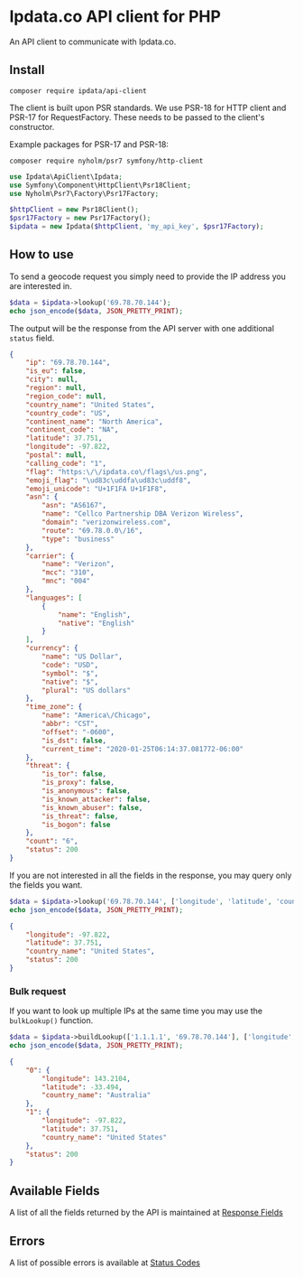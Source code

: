 # Ipdata.co API client for PHP

An API client to communicate with Ipdata.co.

## Install

```
composer require ipdata/api-client
```

The client is built upon PSR standards. We use PSR-18 for HTTP client and PSR-17 
for RequestFactory. These needs to be passed to the client's constructor. 

Example packages for PSR-17 and PSR-18:

```
composer require nyholm/psr7 symfony/http-client
```

```php
use Ipdata\ApiClient\Ipdata;
use Symfony\Component\HttpClient\Psr18Client;
use Nyholm\Psr7\Factory\Psr17Factory;

$httpClient = new Psr18Client();
$psr17Factory = new Psr17Factory();
$ipdata = new Ipdata($httpClient, 'my_api_key', $psr17Factory);
```

## How to use

To send a geocode request you simply need to provide the IP address you are interested in. 

```php
$data = $ipdata->lookup('69.78.70.144');
echo json_encode($data, JSON_PRETTY_PRINT);
```

The output will be the response from the API server with one additional `status` field. 

```json
{
    "ip": "69.78.70.144",
    "is_eu": false,
    "city": null,
    "region": null,
    "region_code": null,
    "country_name": "United States",
    "country_code": "US",
    "continent_name": "North America",
    "continent_code": "NA",
    "latitude": 37.751,
    "longitude": -97.822,
    "postal": null,
    "calling_code": "1",
    "flag": "https:\/\/ipdata.co\/flags\/us.png",
    "emoji_flag": "\ud83c\uddfa\ud83c\uddf8",
    "emoji_unicode": "U+1F1FA U+1F1F8",
    "asn": {
        "asn": "AS6167",
        "name": "Cellco Partnership DBA Verizon Wireless",
        "domain": "verizonwireless.com",
        "route": "69.78.0.0\/16",
        "type": "business"
    },
    "carrier": {
        "name": "Verizon",
        "mcc": "310",
        "mnc": "004"
    },
    "languages": [
        {
            "name": "English",
            "native": "English"
        }
    ],
    "currency": {
        "name": "US Dollar",
        "code": "USD",
        "symbol": "$",
        "native": "$",
        "plural": "US dollars"
    },
    "time_zone": {
        "name": "America\/Chicago",
        "abbr": "CST",
        "offset": "-0600",
        "is_dst": false,
        "current_time": "2020-01-25T06:14:37.081772-06:00"
    },
    "threat": {
        "is_tor": false,
        "is_proxy": false,
        "is_anonymous": false,
        "is_known_attacker": false,
        "is_known_abuser": false,
        "is_threat": false,
        "is_bogon": false
    },
    "count": "6",
    "status": 200
}
```

If you are not interested in all the fields in the response, you may query only
the fields you want. 

```php
$data = $ipdata->lookup('69.78.70.144', ['longitude', 'latitude', 'country_name']);
echo json_encode($data, JSON_PRETTY_PRINT);
```

```json
{
    "longitude": -97.822,
    "latitude": 37.751,
    "country_name": "United States",
    "status": 200
}
```

### Bulk request

If you want to look up multiple IPs at the same time you may use the `bulkLookup()` function.


```php
$data = $ipdata->buildLookup(['1.1.1.1', '69.78.70.144'], ['longitude', 'latitude', 'country_name']);
echo json_encode($data, JSON_PRETTY_PRINT);
```

```json
{
    "0": {
        "longitude": 143.2104,
        "latitude": -33.494,
        "country_name": "Australia"
    },
    "1": {
        "longitude": -97.822,
        "latitude": 37.751,
        "country_name": "United States"
    },
    "status": 200
}
```

## Available Fields

A list of all the fields returned by the API is maintained at [Response Fields](https://docs.ipdata.co/api-reference/response-fields)

## Errors

A list of possible errors is available at [Status Codes](https://docs.ipdata.co/api-reference/status-codes)
